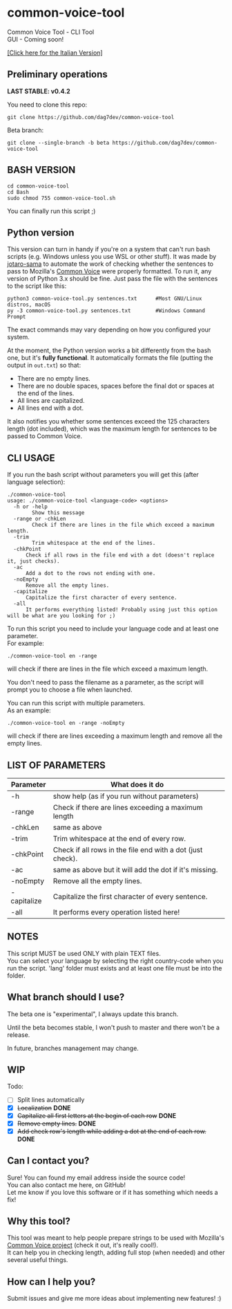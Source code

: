 # common-voice-tool
Common Voice Tool - CLI Tool <br>
GUI - Coming soon!<br>

[[Click here for the Italian Version]](LEGGIMI.MD)

## Preliminary operations

**LAST STABLE: v0.4.2**

You need to clone this repo:
```
git clone https://github.com/dag7dev/common-voice-tool
```
Beta branch:
```
git clone --single-branch -b beta https://github.com/dag7dev/common-voice-tool
```

## BASH VERSION

```
cd common-voice-tool
cd Bash
sudo chmod 755 common-voice-tool.sh
```

You can finally run this script ;)

## Python version
This version can turn in handy if you're on a system that can't run bash scripts (e.g. Windows unless you use WSL or other stuff). It was made by [jotaro-sama](https://github.com/jotaro-sama) to automate the work of checking whether the sentences to pass to Mozilla's [Common Voice](https://voice.mozilla.org/) were properly formatted. To run it, any version of Python 3.x should be fine. Just pass the file with the sentences to the script like this:
```
python3 common-voice-tool.py sentences.txt      #Most GNU/Linux distros, macOS
py -3 common-voice-tool.py sentences.txt        #Windows Command Prompt
```
The exact commands may vary depending on how you configured your system.

At the moment, the Python version works a bit differently from the bash one, but it's **fully functional**. It automatically formats the file (putting the output in `out.txt`) so that:
- There are no empty lines.
- There are no double spaces, spaces before the final dot or spaces at the end of the lines.
- All lines are capitalized.
- All lines end with a dot.

It also notifies you whether some sentences exceed the 125 characters length (dot included), which was the maximum length for sentences to be passed to Common Voice.

## CLI USAGE

If you run the bash script without parameters you will get this (after language selection):
```
./common-voice-tool
usage: ./common-voice-tool <language-code> <options>
  -h or -help
    	Show this message
  -range or -chkLen
    	Check if there are lines in the file which exceed a maximum length.
  -trim
    	Trim whitespace at the end of the lines.
  -chkPoint
      Check if all rows in the file end with a dot (doesn't replace it, just checks).
  -ac
      Add a dot to the rows not ending with one.
  -noEmpty
      Remove all the empty lines.
  -capitalize
      Capitalize the first character of every sentence.
  -all
      It performs everything listed! Probably using just this option will be what are you looking for ;)
```

To run this script you need to include your language code and at least one parameter.<br>
For example: 
```
./common-voice-tool en -range
```
will check if there are lines in the file which exceed a maximum length. <br>

You don't need to pass the filename as a parameter, as the script will prompt you to choose a file when launched. <br>

You can run this script with multiple parameters.<br>
As an example:
```
./common-voice-tool en -range -noEmpty
```
will check if there are lines exceeding a maximum length and remove all the empty lines.

## LIST OF PARAMETERS
Parameter | What does it do
------------ | -------------
-h | show help (as if you run without parameters)
-range | Check if there are lines exceeding a maximum length
-chkLen | same as above
-trim | Trim whitespace at the end of every row.
-chkPoint | Check if all rows in the file end with a dot (just check).
-ac | same as above but it will add the dot if it's missing.
-noEmpty | Remove all the empty lines.
-capitalize | Capitalize the first character of every sentence.
-all | It performs every operation listed here!

## NOTES
This script MUST be used ONLY with plain TEXT files.<br>
You can select your language by selecting the right country-code when you run the script.
'lang' folder must exists and at least one file must be into the folder.

## What branch should I use?
The beta one is "experimental", I always update this branch. <br>

Until the beta becomes stable, I won't push to master and there won't be a release.<br>

In future, branches management may change.


## WIP

Todo:
- [ ] Split lines automatically
- [x] ~~Localization~~ **DONE**
- [x] ~~Capitalize all first letters at the begin of each row~~ **DONE**
- [x] ~~Remove empty lines.~~ **DONE**
- [x] ~~Add check row's length while adding a dot at the end of each row.~~ **DONE**

## Can I contact you?
Sure! You can found my email address inside the source code!<br>
You can also contact me here, on GitHub!<br>
Let me know if you love this software or if it has something which needs a fix!<br>

## Why this tool?
This tool was meant to help people prepare strings to be used with Mozilla's [Common Voice project](https://voice.mozilla.org/) (check it out, it's really cool!).<br>
It can help you in checking length, adding full stop (when needed) and other several useful things.<br>

## How can I help you?
Submit issues and give me more ideas about implementing new features! :) <br>
